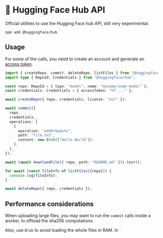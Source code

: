 # 🤗 Hugging Face Hub API

Official utilities to use the Hugging Face hub API, still very experimental.

```
npm add @huggingface/hub
```

## Usage

For some of the calls, you need to create an account and generate an [access token](https://huggingface.co/settings/tokens).

```ts
import { createRepo, commit, deleteRepo, listFiles } from "@huggingface/hub";
import type { RepoId, Credentials } from "@huggingface/hub";

const repo: RepoId = { type: "model", name: "myname/some-model" };
const credentials: Credentials = { accessToken: "hf_..." };

await createRepo({ repo, credentials, license: "mit" });

await commit({
  repo,
  credentials,
  operations: [
    {
      operation: "addOrUpdate",
      path: "file.txt",
      content: new Blob(["Hello World"]),
    },
  ],
});

await (await downloadFile({ repo, path: "README.md" })).text();

for await (const fileInfo of listFiles({repo})) {
  console.log(fileInfo);
}

await deleteRepo({ repo, credentials });
```

## Performance considerations

When uploading large files, you may want to run the `commit` calls inside a worker, to offload the sha256 computations.

Also, use `Blob` to avoid loading the whole files in RAM. In `